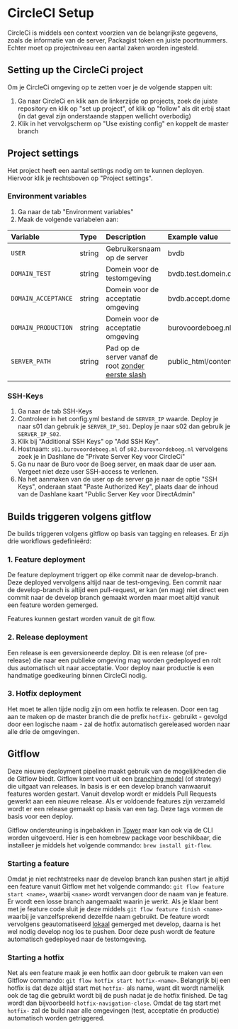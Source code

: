 # CircleCI Setup

CircleCi is middels een context voorzien van de belangrijkste gegevens, zoals de informatie van de server, Packagist token en juiste poortnummers. Echter moet op projectniveau een aantal zaken worden ingesteld. 

## Setting up the CircleCi project

Om je CircleCi omgeving op te zetten voer je de volgende stappen uit:

1. Ga naar CircleCi en klik aan de linkerzijde op projects, zoek de juiste repository en klik op "set up project", of klik op "follow" als dit erbij staat (in dat geval zijn onderstaande stappen wellicht overbodig)
2. Klik in het vervolgscherm op "Use existing config" en koppelt de master branch

## Project settings

Het project heeft een aantal settings nodig om te kunnen deployen. Hiervoor klik je rechtsboven op "Project settings".

### Environment variables

1. Ga naar de tab "Environment variables"
2. Maak de volgende variabelen aan:

| Variable | Type | Description | Example value | 
| :-- | :-- | :-- | :-- |
| `USER` | string | Gebruikersnaam op de server | bvdb |
| `DOMAIN_TEST` | string | Domein voor de testomgeving | bvdb.test.domein.dev |
| `DOMAIN_ACCEPTANCE` | string | Domein voor de acceptatie omgeving | bvdb.accept.domein.dev |
| `DOMAIN_PRODUCTION` | string | Domein voor de acceptatie omgeving | burovoordeboeg.nl |
| `SERVER_PATH` | string | Pad op de server vanaf de root <u>zonder eerste slash</u> | public_html/content/themes/bvdb/ |

### SSH-Keys

1. Ga naar de tab SSH-Keys
2. Controleer in het config.yml bestand de `SERVER_IP` waarde. Deploy je naar s01 dan gebruik je `SERVER_IP_S01`. Deploy je naar s02 dan gebruik je `SERVER_IP_S02`.
3. Klik bij "Additional SSH Keys" op "Add SSH Key".
4. Hostnaam: `s01.burovoordeboeg.nl` of `s02.burovoordeboeg.nl` vervolgens zoek je in Dashlane de "Private Server Key voor CircleCi"
5. Ga nu naar de Buro voor de Boeg server, en maak daar de user aan. Vergeet niet deze user SSH-access te verlenen.
6. Na het aanmaken van de user op de server ga je naar de optie "SSH Keys", onderaan staat "Paste Authorized Key", plaats daar de inhoud van de Dashlane kaart "Public Server Key voor DirectAdmin"

## Builds triggeren volgens gitflow

De builds triggeren volgens gitflow op basis van tagging en releases. Er zijn drie workflows gedefinieërd:

### 1. Feature deployment

De feature deployment triggert op élke commit naar de develop-branch. Deze deployed vervolgens altijd naar de test-omgeving. Een commit naar de develop-branch is altijd een pull-request, er kan (en mag) niet direct een commit naar de develop branch gemaakt worden maar moet altijd vanuit een feature worden gemerged.

Features kunnen gestart worden vanuit de git flow. 

### 2. Release deployment

Een release is een geversioneerde deploy. Dit is een release (of pre-release) die naar een publieke omgeving mag worden gedeployed en rolt dus automatisch uit naar acceptatie. Voor deploy naar productie is een handmatige goedkeuring binnen CircleCi nodig. 

### 3. Hotfix deployment

Het moet te allen tijde nodig zijn om een hotfix te releasen. Door een tag aan te maken op de master branch die de prefix `hotfix-` gebruikt - gevolgd door een logische naam - zal de hotfix automatisch gereleased worden naar alle drie de omgevingen. 

## Gitflow

Deze nieuwe deployment pipeline maakt gebruik van de mogelijkheden die de Gitflow biedt. Gitflow komt voort uit een [branching model](https://nvie.com/posts/a-successful-git-branching-model/) (of strategy) die uitgaat van releases. In basis is er een develop branch vanwaaruit features worden gestart. Vanuit develop wordt er middels Pull Requests gewerkt aan een nieuwe release. Als er voldoende features zijn verzameld wordt er een release gemaakt op basis van een tag. Deze tags vormen de basis voor een deploy. 

Gitflow ondersteuning is ingebakken in [Tower](https://www.git-tower.com/p/refer-a-friend/R-MGXJNS3PP3) maar kan ook via de CLI worden uitgevoerd. Hier is een homebrew package voor beschikbaar, die installeer je middels het volgende commando: `brew install git-flow`. 

### Starting a feature

Omdat je niet rechtstreeks naar de develop branch kan pushen start je altijd een feature vanuit Gitflow met het volgende commando: `git flow feature start <name>`, waarbij `<name>` wordt vervangen door de naam van je feature. Er wordt een losse branch aangemaakt waarin je werkt. Als je klaar bent met je feature code sluit je deze middels `git flow feature finish <name>` waarbij je vanzelfsprekend dezelfde naam gebruikt. De feature wordt vervolgens geautomatiseerd <u>lokaal</u> gemerged met develop, daarna is het wel nodig develop nog los te pushen. Door deze push wordt de feature automatisch gedeployed naar de testomgeving. 

### Starting a hotfix

Net als een feature maak je een hotfix aan door gebruik te maken van een Gitflow commando: `git flow hotfix start hotfix-<name>`. Belangrijk bij een hotfix is dat deze altijd start met `hotfix-` als name, want dit wordt namelijk ook de tag die gebruikt wordt bij de push nadat je de hotfix finished. De tag wordt dan bijvoorbeeld `hotfix-navigation-close`. Omdat de tag start met `hotfix-` zal de build naar alle omgevingen (test, acceptatie én productie) automatisch worden getriggered. 
